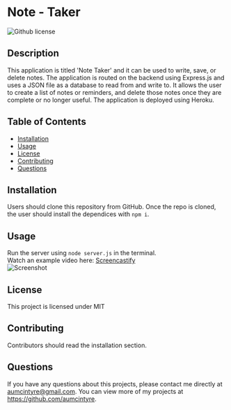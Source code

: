 # Note - Taker
![Github license](https://img.shields.io/badge/license-MIT-blue.svg)

## Description 
This application is titled 'Note Taker' and it can be used to write, save, or delete notes. The application is routed on the backend using Express.js and uses a JSON file as a database to read from and write to. It allows the user to create a list of notes or reminders, and delete those notes once they are complete or no longer useful. The application is deployed using Heroku.
 
## Table of Contents
* [Installation](#installation)
* [Usage](#usage)
* [License](#license)
* [Contributing](#contributing)
* [Questions](#questions)

## Installation 
Users should clone this repository from GitHub. Once the repo is cloned, the user should install the dependices with ```npm i```. 

## Usage 
Run the server using ```node server.js``` in the terminal.<br>
Watch an example video here: 
[Screencastify](https://watch.screencastify.com/v/QnT2Vs8ZepisWzJ1KRzd)<br>
![Screenshot](./dist/webpage-screenshot1.png)

## License 
This project is licensed under MIT

## Contributing 
Contributors should read the installation section. 

## Questions
If you have any questions about this projects, please contact me directly at aumcintyre@gmail.com. You can view more of my projects at https://github.com/aumcintyre.